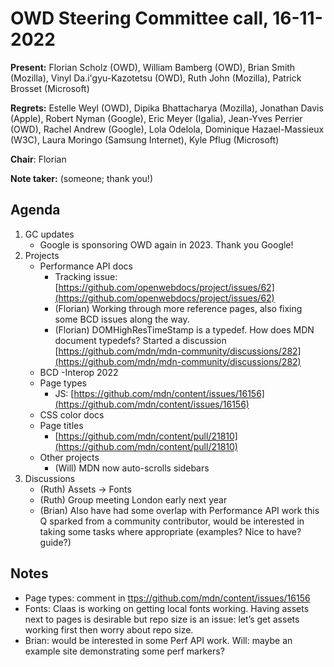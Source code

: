 # OWD Steering Committee call, 16-11-2022

**Present:** Florian Scholz (OWD), William Bamberg (OWD), Brian Smith (Mozilla), Vinyl Da.i'gyu-Kazotetsu (OWD), Ruth John (Mozilla), Patrick Brosset (Microsoft)

**Regrets:** Estelle Weyl (OWD), Dipika Bhattacharya (Mozilla), Jonathan Davis (Apple), Robert Nyman (Google), Eric Meyer (Igalia), Jean-Yves Perrier (OWD), Rachel Andrew (Google), Lola Odelola, Dominique Hazael-Massieux (W3C), Laura Moringo (Samsung Internet), Kyle Pflug (Microsoft)

**Chair**: Florian

**Note taker:** (someone; thank you!)

## Agenda

1. GC updates
    - Google is sponsoring OWD again in 2023. Thank you Google!
2. Projects
    - Performance API docs
        - Tracking issue: [https://github.com/openwebdocs/project/issues/62](https://github.com/openwebdocs/project/issues/62) 
        - (Florian) Working through more reference pages, also fixing some BCD issues along the way.
        - (Florian) DOMHighResTimeStamp is a typedef. How does MDN document typedefs? Started a discussion [https://github.com/mdn/mdn-community/discussions/282](https://github.com/mdn/mdn-community/discussions/282) 
    - BCD
    -Interop 2022
    - Page types
        - JS: [https://github.com/mdn/content/issues/16156](https://github.com/mdn/content/issues/16156) 
    - CSS color docs
    - Page titles
        - [https://github.com/mdn/content/pull/21810](https://github.com/mdn/content/pull/21810) 
    - Other projects
        - (Will) MDN now auto-scrolls sidebars
3. Discussions
    - (Ruth) Assets -> Fonts
    - (Ruth) Group meeting London early next year
    - (Brian) Also have had some overlap with Performance API work this Q sparked from a community contributor, would be interested in taking some tasks where appropriate (examples? Nice to have? guide?)

## Notes

* Page types: comment in [ttps://github.com/mdn/content/issues/16156](https://github.com/mdn/content/issues/16156)  
* Fonts: Claas is working on getting local fonts working. Having assets next to pages is desirable but repo size is an issue: let’s get assets working first then worry about repo size.
* Brian: would be interested in some Perf API work. Will: maybe an example site demonstrating some perf markers?